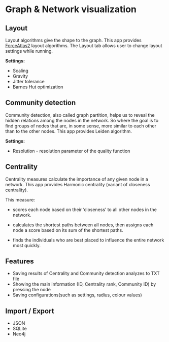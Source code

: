 # Graph & Network visualization

## Layout

Layout algorithms give the shape to the graph. 
This app provides [ForceAtlas2](https://journals.plos.org/plosone/article?id=10.1371/journal.pone.0098679) layout algorithms. 
The Layout tab allows user to change layout settings while running.

**Settings:**
- Scaling
- Gravity 
- Jitter tolerance
- Barnes Hut optimization

## Community detection
Community detection, also called graph partition,
helps us to reveal the hidden relations among the nodes in the network.
So where the goal is to find groups of nodes 
that are, in some sense, more similar to each other than to the other nodes.
This app provides Leiden algorithm.

**Settings:**
- Resolution - resolution parameter of the quality function
## Centrality

Centrality measures calculate the importance 
of any given node in a network.
This app provides Harmonic centrality (variant of closeness centrality).

This measure:
- scores each node based on their ‘closeness’ to
all other nodes in the network.

- calculates the shortest paths between all nodes,
then assigns each node a score based on its sum of the shortest paths.

- finds the individuals who are best placed to influence
the entire network most quickly.

## Features

- Saving results of Centrality and Community detection analyzes to TXT file
- Showing the main information (ID, Centrality rank, Community ID) by pressing the node
- Saving configurations(such as settings, radius, colour values)


## Import / Export
- JSON
- SQLite
- Neo4j
